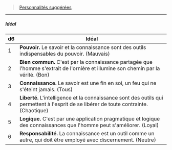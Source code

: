 ﻿> [Personnalités suggérées](hd_background_erudit_personnalites_suggerees.md)

---

##### Idéal

|d6|Idéal|
|---|---|
|1|**Pouvoir.** Le savoir et la connaissance sont des outils indispensables du pouvoir. (Mauvais)|
|2|**Bien commun.** C'est par la connaissance partagée que l'homme s'extrait de l'ornière et illumine son chemin par la vérité. (Bon)|
|3|**Connaissance.** Le savoir est une fin en soi, un feu qui ne s'éteint jamais. (Tous)|
|4|**Liberté.** L'intelligence et la connaissance sont des outils qui permettent à l'esprit de se libérer de toute contrainte. (Chaotique)|
|5|**Logique.** C'est par une application pragmatique et logique des connaissances que l'homme peut s'améliorer. (Loyal)|
|6|**Responsabilité.** La connaissance est un outil comme un autre, qui doit être employé avec discernement. (Neutre)|

